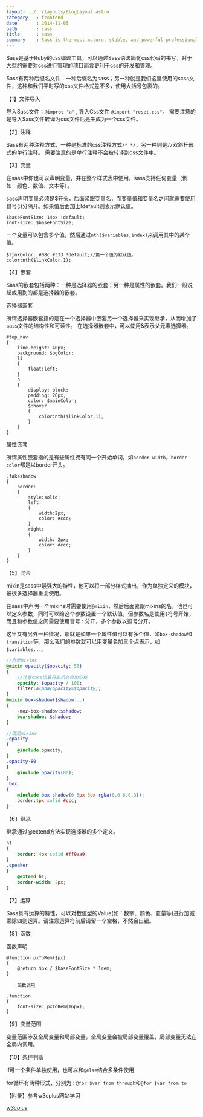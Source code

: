 ```yaml
---
layout: ../../layouts/BlogLayout.astro
category   : frontend
date       : 2014-11-05
path       : sass
title      : sass
summary    : Sass is the most mature, stable, and powerful professional grade CSS extension language in the world.
---
```

Sass是基于Ruby的css编译工具，可以通过Sass语法简化css代码的书写，对于大型的需要对css进行管理的项目而言更利于css的开发和管理。

 Sass有两种后缀名文件：一种后缀名为sass；另一种就是我们这里使用的scss文件，这种和我们平时写的css文件格式差不多，使用大括号包裹的。

【1】文件导入

导入Sass文件：`@improt "a"` , 导入Css文件 `@import "reset.css"`。
需要注意的是导入Sass文件转译为css文件后是生成为一个css文件。

【2】注释

Sass有两种注释方式，一种是标准的css注释方式`/* */`，另一种则是`//`双斜杆形式的单行注释。
需要注意的是单行注释不会被转译到css文件中。

【3】变量

在sass中你也可以声明变量，并在整个样式表中使用，sass支持任何变量（例如：颜色、数值、文本等）。

sass声明变量必须是$开头，后面紧跟变量名，而变量值和变量名之间就需要使用冒号(:)分隔开。如果值后面加上!default则表示默认值。

```
$baseFontSize: 14px !default;
font-size: $baseFontSize;
```

一个变量可以包含多个值，然后通过`nth($variables,index)`来调用其中的某个值。

```
$linkColor: #08c #333 !default;//第一个值为默认值。
color:nth($linkColor,1);
```

【4】嵌套

Sass的嵌套包括两种：一种是选择器的嵌套；另一种是属性的嵌套。我们一般说起或用到的都是选择器的嵌套。

选择器嵌套

所谓选择器嵌套指的是在一个选择器中嵌套另一个选择器来实现继承，从而增加了sass文件的结构性和可读性。
在选择器嵌套中，可以使用&表示父元素选择器。

```
#top_nav
{
    line-height: 40px;
    background: $bgColor;
    li
    {
        float:left;
    }
    a
    {
        display: block;
        padding: 20px;
        color: $mainColor;
        $:hover
        {
            color:nth($linkColor,1);
        }
    }
}
```

属性嵌套 

所谓属性嵌套指的是有些属性拥有同一个开始单词，如`border-width`，`border-color`都是以border开头。

```
.fakeshadow
{
    border:
    {
        style:solid;
        left: 
        {
            width:2px;
            color: #ccc;
        }
        right:
        {
            width: 2px;
            color: #ccc;
        }
    }
}
```

【5】混合

mixin是sass中最强大的特性，他可以将一部分样式抽出，作为单独定义的模块，被很多选择器重复使用。

在sass中声明一个mixins时需要使用`@mixin`，然后后面紧跟mixins的名，他也可以定义参数，同时可以给这个参数设置一个默认值，但参数名是使用`$`符号开始，而且和参数值之间需要使用冒号`：`分开，多个参数以逗号分开。

这里又有另外一种情况，那就是如果一个属性值可以有多个值，如`box-shadow`和`transition`等，那么我们的参数就可以用变量名加三个点表示，如`$variables...`。

```sass
//声明mixins
@mixin opacity($opacity: 50)
{
    //注意sass运算符前后必须加空格
    opacity: $opacity / 100;
    filter:alpha(opacity=$opacity);
}
@mixin box-shadow($shadow...)
{
    -moz-box-shadow:$shadow;
    box-shadow: $shadow;
}

//调用mixins
.opacity
{
    @include opacity;
}
.opacity-80
{
    @include opacity(80);
}
.box
{
    @include box-shadow(0 5px 5px rgba(0,0,0,0.3));
    border:1px solid #ccc;
}
```

【6】继承

继承通过@extend方法实现选择器的多个定义。

```sass
h1
{
    border: 4px solid #ff9aa9;
}
.speaker
{
    @extend h1;
    border-width: 2px;
}
```

【7】运算

Sass具有运算的特性，可以对数值型的Value(如：数字、颜色、变量等)进行加减乘除四则运算。请注意运算符前后请留一个空格，不然会出错。

【8】函数

函数声明

```
@function pxToRem($px)
{
    @return $px / $baseFontSize * 1rem;
}

    函数调用

.function
{
    font-size: pxToRem(16px);
}
```

【9】变量范围

变量范围涉及全局变量和局部变量，全局变量会被局部变量覆盖，局部变量无法在全局内调用。

【10】条件判断

if可一个条件单独使用，也可以和`@else`结合多条件使用

for循环有两种形式，分别为`：@for $var from through`和`@for $var from to`

【附录】参考w3cplus网站学习

[w3cplus]

[w3cplus]: http://www.w3cplus.com/sassguide/index.html


